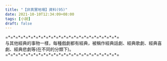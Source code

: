 ```yaml
---
title: "【非真實地場】資料(95)"
date: 2021-10-10T12:34:09+08:00
tags: [小說]
draft: false
---
```


=\*=\*=\*=\*=\*=\*=\*=\*=\*=\*=\*=\*=\*=\*=\*=\*=\*=\*=\*=\*=\*=\*=  
与其他經典的事物一樣，每種戲劇都有經典，被稱作經典話劇、經典歌劇、經典喜劇、經典悲劇等(在不同的分類下)。  
=\*=\*=\*=\*=\*=\*=\*=\*=\*=\*=\*=\*=\*=\*=\*=\*=\*=\*=\*=\*=\*=\*=  